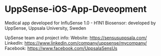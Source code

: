 # UppSense-iOS-App-Deveopment
Medical app developed for InfluSense 1.0 - H1N1 Biosensor: developed by UppSense, Uppsala University, Sweden 

UpSense team and project info:
Website: https://sensusuppsala.com/
LinkedIn: https://www.linkedin.com/company/uppsense/mycompany/
Facebook: https://www.facebook.com/UppsalaSensUs
